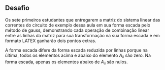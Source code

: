 ## Desafio

Os sete primeiros estudantes que entregarem a matriz do sistema linear das correntes do circuito de exemplo dessa aula em sua forma escada pelo método de gauss, demonstrando cada operação de combinação linear entre as linhas da matriz para sua transformação na sua forma escada e em formato LATEX ganharão dois pontos extras.

A forma escada difere da forma escada reduzida por linhas porque na última, todos os elementos acima e abaixo do elemento $A_{ii}$ são zero. Na forma escada, apenas os elementos abaixo de $A_{ii}$ são nulos.
